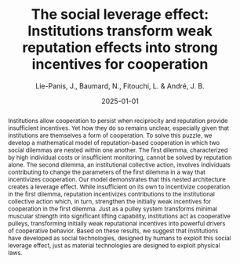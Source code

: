 ---
collection: publications
permalink: /publication/institutions
date: 2025-01-01
#venue: 
paperurl: '/files/The Social Leverage Effect.pdf'
link: 'https://osf.io/preprints/psyarxiv/uftzb'
abstract: 'Institutions allow cooperation to persist when reciprocity and reputation provide insufficient incentives. Yet how they do so remains unclear, especially given that institutions are themselves a form of cooperation. To solve this puzzle, we develop a mathematical model of reputation-based cooperation in which two social dilemmas are nested within one another. The first dilemma, characterized by high individual costs or insufficient monitoring, cannot be solved by reputation alone. The second dilemma, an institutional collective action, involves individuals contributing to change the parameters of the first dilemma in a way that incentivizes cooperation. Our model demonstrates that this nested architecture creates a leverage effect. While insufficient on its own to incentivize cooperation in the first dilemma, reputation incentivizes contributions to the institutional collective action which, in turn, strengthen the initially weak incentives for cooperation in the first dilemma. Just as a pulley system transforms minimal muscular strength into significant lifting capability, institutions act as cooperative pulleys, transforming initially weak reputational incentives into powerful drivers of cooperative behavior. Based on these results, we suggest that institutions have developed as social technologies, designed by humans to exploit this social leverage effect, just as material technologies are designed to exploit physical laws.
'
author: 'Lie-Panis, J., Baumard, N., Fitouchi, L. & André, J. B.'
year: 'preprint'
title: 'The social leverage effect: Institutions transform weak reputation effects into strong incentives for cooperation'
#journal:
keywords: ["institutions", "large-scale cooperation", "reputation"]
si: '/files/SI for Social Leverage Effect.pdf'
type: "article"
code: '/files/Social Leverage Effect.nb'
---